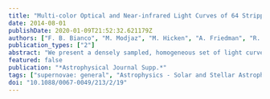 ```yaml
---
title: "Multi-color Optical and Near-infrared Light Curves of 64 Stripped-envelope Core-Collapse Supernovae"
date: 2014-08-01
publishDate: 2020-01-09T21:52:32.621179Z
authors: ["F. B. Bianco", "M. Modjaz", "M. Hicken", "A. Friedman", "R. P. Kirshner", "J. S. Bloom", "P. Challis", "G. H. Marion", "W. M. Wood-Vasey", "A. Rest"]
publication_types: ["2"]
abstract: "We present a densely sampled, homogeneous set of light curves of 64 low- redshift (z &lt;åisebox-0.5ex  0.05) stripped-envelope supernovae (SNe of Type IIb, Ib, Ic, and Ic- BL). These data were obtained between 2001 and 2009 at the Fred L. Whipple Observatory (FLWO) on Mount Hopkins in Arizona, with the optical FLWO 1.2 m and the near-infrared (NIR) Peters Automated Infrared 1.3 m telescopes. Our data set consists of 4543 optical photometric measurements on 61 SNe, including a combination of U!BV!RI, U!BV!r̂prime îprime , and u^p̂rime !BV!r^r̂ime i^îme , and 1919 JHK$_s$ NIR measurements on 25 SNe. This sample constitutes the most extensive multi-color data set of stripped-envelope SNe to date. Our photometry is based on template-subtracted images to eliminate any potential host-galaxy light contamination. This work presents these photometric data, compares them with data in the literature, and estimates basic statistical quantities: date of maximum, color, and photometric properties. We identify promising color trends that may permit the identification of stripped-envelope SN subtypes from their photometry alone. Many of these SNe were observed spectroscopically by the Harvard- Smithsonian Center for Astrophysics (CfA) SN group, and the spectra are presented in a companion paper. A thorough exploration that combines the CfA photometry and spectroscopy of stripped-envelope core-collapse SNe will be presented in a follow-up paper."
featured: false
publication: "*Astrophysical Journal Supp.*"
tags: ["supernovae: general", "Astrophysics - Solar and Stellar Astrophysics", "Astrophysics - High Energy Astrophysical Phenomena"]
doi: "10.1088/0067-0049/213/2/19"
---
```


